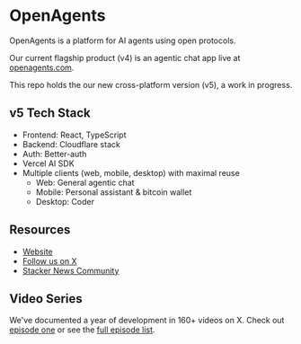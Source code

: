# OpenAgents

OpenAgents is a platform for AI agents using open protocols.

Our current flagship product (v4) is an agentic chat app live at [openagents.com](https://openagents.com).

This repo holds the our new cross-platform version (v5),  a work in progress.

## v5 Tech Stack

- Frontend: React, TypeScript
- Backend: Cloudflare stack
- Auth: Better-auth
- Vercel AI SDK
- Multiple clients (web, mobile, desktop) with maximal reuse
    - Web: General agentic chat
    - Mobile: Personal assistant & bitcoin wallet
    - Desktop: Coder

## Resources

- [Website](https://openagents.com)
- [Follow us on X](https://x.com/OpenAgentsInc)
- [Stacker News Community](https://stacker.news/~openagents)

## Video Series

We've documented a year of development in 160+ videos on X.
Check out [episode one](https://twitter.com/OpenAgentsInc/status/1721942435125715086) or see the [full episode list](https://github.com/OpenAgentsInc/openagents/wiki/Video-Series).
